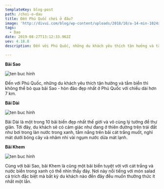 ```yaml
---
templateKey: blog-post
path: /choi-o-dau
title: Đến Phú Quốc chơi ở đâu?
image: 'http://divui.com/blog/wp-content/uploads/2018/10/a-14-min-1024x740.jpg' 
tags:
  - Dao
date: 2019-08-27T13:12:33.962Z
uev: 4.18.8
description: Đến với Phú Quốc, những du khách yêu thích tận hưởng và tắm biển thì không thể bỏ qua bãi Sao - hòn đảo đẹp nhất ở Phú Quốc với chiều dài hơn 7 km.

---
```


**Bãi Sao**

![ten buc hinh](https://www.dulichvietnam.com.vn/data/du-lich-phu-quoc-3(1).jpg "ten buc hinh")

Đến với Phú Quốc, những du khách yêu thích tận hưởng và tắm biển thì không thể bỏ qua bãi Sao - hòn đảo đẹp nhất ở Phú Quốc với chiều dài hơn 7 km.

**Bãi Dài**

![ten buc hinh](https://www.dulichvietnam.com.vn/data/du-lich-phu-quoc-4(1).jpg "ten buc hinh")

Bãi Dài là một trong 10 bãi biển đẹp nhất thế giới và vô cùng lý tưởng để thư giãn. Tới đây, du khách sẽ có cảm giác như đang ở thiên đường trên trái đất như bơi trong làn nước trong xanh, tắm nắng trên bãi cát trắng muốt, nghỉ mát dưới bóng cây và nhâm nhi vài ngụm nước dừa mát lạnh. 

**Bãi Khem**

![ten buc hinh](https://www.dulichvietnam.com.vn/data/du-lich-phu-quoc-5(1).jpg "ten buc hinh")

Cùng với bãi Sao, bãi Khem là cũng một bãi biển tuyệt vời với cát trắng và nước biển trong xanh có thể nhìn thấy đáy. Nơi này nổi tiếng với món salad cá trích đặc biệt mà bất kỳ du khách nào đến đây đều muốn thưởng thức ít nhất một lần.

